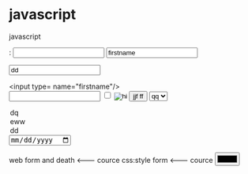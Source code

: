 javascript
==========

javascript


:
<input/>
<input name="ninin"  value="firstname">
 
<input name="ninin" value="dd"/>
 
 <lable> <input type= name="firstname"/> </lable><br>
<input type="password" name="lastname">
<input type="checkbox" name="lastname">
<input type="hidden">
<input type="image"  src="C:\gg.jpg" alt="hi"/>
<button>jjf  ff</button>
<select name="nijn"><option value="s">qq</option>
<option value="s">dq</option>
<option value="s">eww</option>
<option value="s">dd</option>




<input type="date">


web form and death  <--- cource
css:style form  <--- cource
<input type="color">


</select>
 

